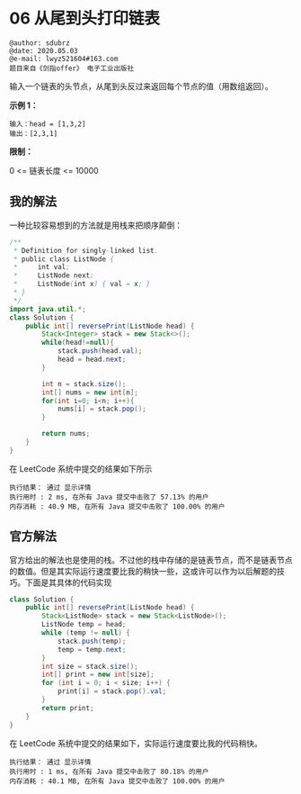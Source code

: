 # 06 从尾到头打印链表

```
@author: sdubrz
@date: 2020.05.03
@e-mail: lwyz521604#163.com
题目来自《剑指offer》 电子工业出版社
```

输入一个链表的头节点，从尾到头反过来返回每个节点的值（用数组返回）。

**示例 1：**

```
输入：head = [1,3,2]
输出：[2,3,1]
```

**限制：**

0 <= 链表长度 <= 10000

## 我的解法

一种比较容易想到的方法就是用栈来把顺序颠倒：

```java
/**
 * Definition for singly-linked list.
 * public class ListNode {
 *     int val;
 *     ListNode next;
 *     ListNode(int x) { val = x; }
 * }
 */
import java.util.*;
class Solution {
    public int[] reversePrint(ListNode head) {
        Stack<Integer> stack = new Stack<>();
        while(head!=null){
            stack.push(head.val);
            head = head.next;
        }

        int n = stack.size();
        int[] nums = new int[n];
        for(int i=0; i<n; i++){
            nums[i] = stack.pop();
        }

        return nums;
    }
}
```

在 LeetCode 系统中提交的结果如下所示

```
执行结果： 通过 显示详情
执行用时 : 2 ms, 在所有 Java 提交中击败了 57.13% 的用户
内存消耗 : 40.9 MB, 在所有 Java 提交中击败了 100.00% 的用户
```

## 官方解法

官方给出的解法也是使用的栈。不过他的栈中存储的是链表节点，而不是链表节点的数值。但是其实际运行速度要比我的稍快一些，这或许可以作为以后解题的技巧。下面是其具体的代码实现

```java
class Solution {
    public int[] reversePrint(ListNode head) {
        Stack<ListNode> stack = new Stack<ListNode>();
        ListNode temp = head;
        while (temp != null) {
            stack.push(temp);
            temp = temp.next;
        }
        int size = stack.size();
        int[] print = new int[size];
        for (int i = 0; i < size; i++) {
            print[i] = stack.pop().val;
        }
        return print;
    }
}

```

在 LeetCode 系统中提交的结果如下，实际运行速度要比我的代码稍快。

```
执行结果： 通过 显示详情
执行用时 : 1 ms, 在所有 Java 提交中击败了 80.18% 的用户
内存消耗 : 40.1 MB, 在所有 Java 提交中击败了 100.00% 的用户
```
